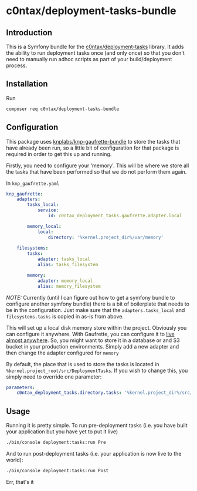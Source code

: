 # c0ntax/deployment-tasks-bundle

## Introduction

This is a Symfony bundle for the [c0ntax/deployment-tasks](https://github.com/c0ntax/deployment-tasks) library. It adds the ability
to run deployment tasks once (and only once) so that you don't need to manually run adhoc scripts as part of your build/deployment process.

## Installation

Run

```bash
composer req c0ntax/deployment-tasks-bundle
```

## Configuration

This package uses [knplabs/knp-gaufrette-bundle](https://github.com/KnpLabs/KnpGaufretteBundle) to store the tasks that have already been run, so a
little bit of configuration for that package is required in order to get this up and running.

Firstly, you need to configure your 'memory'. This will be where we store all the tasks that have been performed so that we do not perform them again.

In `knp_gaufrette.yaml`

```yaml
knp_gaufrette:
    adapters:
        tasks_local:
            service:
                id: c0ntax_deployment_tasks.gaufrette.adapter.local

        memory_local:
            local:
                directory: '%kernel.project_dir%/var/memory'
                
    filesystems:
        tasks:
            adapter: tasks_local
            alias: tasks_filesystem

        memory:
            adapter: memory_local
            alias: memory_filesystem
```

_NOTE:_ Currently (until I can figure out how to get a symfony bundle to configure another symfony bundle) there is a bit of
boilerplate that needs to be in the configuration. Just make sure that the `adapters.tasks_local` and `filesystems.tasks` is
copied in as-is from above.

This will set up a local disk memory store within the project. Obviously you can configure it anywhere. With Gaufrette, you can configure it
to [live almost anywhere](https://github.com/KnpLabs/KnpGaufretteBundle#configuring-the-adapters). So, you might want to store it in a database or and S3 bucket
in your production environments. Simply add a new adapter and then change the adapter configured for `memory`

By default, the place that is used to store the tasks is located in `%kernel.project_root/src/DeploymentTasks`. If you wish to change this, you simply need to override one parameter:

```yaml
parameters:
    c0ntax_deployment_tasks.directory.tasks: '%kernel.project_dir%/src/DeploymentTasks%'
```

## Usage

Running it is pretty simple. To run pre-deployment tasks (i.e. you have built your application but you have yet to put it live)

```bash
./bin/console deployment:tasks:run Pre
```

And to run post-deployment tasks (i.e. your application is now live to the world):

```bash
./bin/console deployment:tasks:run Post
```

Err, that's it
